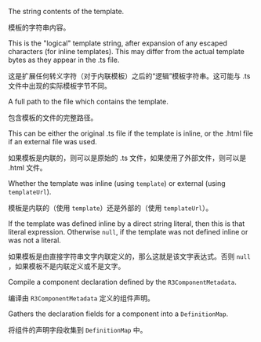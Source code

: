 The string contents of the template.

模板的字符串内容。

This is the "logical" template string, after expansion of any escaped characters \(for inline
templates\). This may differ from the actual template bytes as they appear in the .ts file.

这是扩展任何转义字符（对于内联模板）之后的“逻辑”模板字符串。这可能与 .ts
文件中出现的实际模板字节不同。

A full path to the file which contains the template.

包含模板的文件的完整路径。

This can be either the original .ts file if the template is inline, or the .html file if an
external file was used.

如果模板是内联的，则可以是原始的 .ts 文件，如果使用了外部文件，则可以是 .html 文件。

Whether the template was inline \(using `template`\) or external \(using `templateUrl`\).

模板是内联的（使用 `template`）还是外部的（使用 `templateUrl`）。

If the template was defined inline by a direct string literal, then this is that literal
expression. Otherwise `null`, if the template was not defined inline or was not a literal.

如果模板是由直接字符串文字内联定义的，那么这就是该文字表达式。否则 `null`
，如果模板不是内联定义或不是文字。

Compile a component declaration defined by the `R3ComponentMetadata`.

编译由 `R3ComponentMetadata` 定义的组件声明。

Gathers the declaration fields for a component into a `DefinitionMap`.

将组件的声明字段收集到 `DefinitionMap` 中。